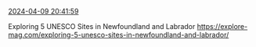 [2024-04-09 20:41:59](https://mstdn.social/@hill_wanderer/112243200449432791)

Exploring 5 UNESCO Sites in Newfoundland and Labrador <a href="https://explore-mag.com/exploring-5-unesco-sites-in-newfoundland-and-labrador/" target="_blank" rel="nofollow noopener noreferrer" translate="no">https://explore-mag.com/exploring-5-unesco-sites-in-newfoundland-and-labrador/</a>